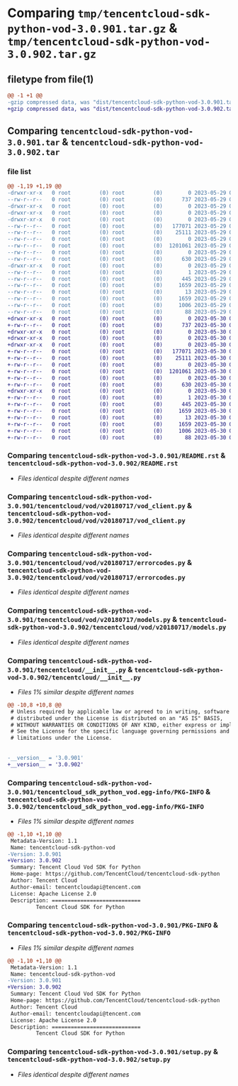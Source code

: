 # Comparing `tmp/tencentcloud-sdk-python-vod-3.0.901.tar.gz` & `tmp/tencentcloud-sdk-python-vod-3.0.902.tar.gz`

## filetype from file(1)

```diff
@@ -1 +1 @@
-gzip compressed data, was "dist/tencentcloud-sdk-python-vod-3.0.901.tar", last modified: Mon May 29 02:41:06 2023, max compression
+gzip compressed data, was "dist/tencentcloud-sdk-python-vod-3.0.902.tar", last modified: Tue May 30 00:36:57 2023, max compression
```

## Comparing `tencentcloud-sdk-python-vod-3.0.901.tar` & `tencentcloud-sdk-python-vod-3.0.902.tar`

### file list

```diff
@@ -1,19 +1,19 @@
-drwxr-xr-x   0 root         (0) root         (0)        0 2023-05-29 02:41:06.000000 tencentcloud-sdk-python-vod-3.0.901/
--rw-r--r--   0 root         (0) root         (0)      737 2023-05-29 02:41:06.000000 tencentcloud-sdk-python-vod-3.0.901/README.rst
-drwxr-xr-x   0 root         (0) root         (0)        0 2023-05-29 02:41:06.000000 tencentcloud-sdk-python-vod-3.0.901/tencentcloud/
-drwxr-xr-x   0 root         (0) root         (0)        0 2023-05-29 02:41:06.000000 tencentcloud-sdk-python-vod-3.0.901/tencentcloud/vod/
-drwxr-xr-x   0 root         (0) root         (0)        0 2023-05-29 02:41:06.000000 tencentcloud-sdk-python-vod-3.0.901/tencentcloud/vod/v20180717/
--rw-r--r--   0 root         (0) root         (0)   177071 2023-05-29 02:41:06.000000 tencentcloud-sdk-python-vod-3.0.901/tencentcloud/vod/v20180717/vod_client.py
--rw-r--r--   0 root         (0) root         (0)    25111 2023-05-29 02:41:06.000000 tencentcloud-sdk-python-vod-3.0.901/tencentcloud/vod/v20180717/errorcodes.py
--rw-r--r--   0 root         (0) root         (0)        0 2023-05-29 02:41:06.000000 tencentcloud-sdk-python-vod-3.0.901/tencentcloud/vod/v20180717/__init__.py
--rw-r--r--   0 root         (0) root         (0)  1201061 2023-05-29 02:41:06.000000 tencentcloud-sdk-python-vod-3.0.901/tencentcloud/vod/v20180717/models.py
--rw-r--r--   0 root         (0) root         (0)        0 2023-05-29 02:41:06.000000 tencentcloud-sdk-python-vod-3.0.901/tencentcloud/vod/__init__.py
--rw-r--r--   0 root         (0) root         (0)      630 2023-05-29 02:41:06.000000 tencentcloud-sdk-python-vod-3.0.901/tencentcloud/__init__.py
-drwxr-xr-x   0 root         (0) root         (0)        0 2023-05-29 02:41:06.000000 tencentcloud-sdk-python-vod-3.0.901/tencentcloud_sdk_python_vod.egg-info/
--rw-r--r--   0 root         (0) root         (0)        1 2023-05-29 02:41:06.000000 tencentcloud-sdk-python-vod-3.0.901/tencentcloud_sdk_python_vod.egg-info/dependency_links.txt
--rw-r--r--   0 root         (0) root         (0)      445 2023-05-29 02:41:06.000000 tencentcloud-sdk-python-vod-3.0.901/tencentcloud_sdk_python_vod.egg-info/SOURCES.txt
--rw-r--r--   0 root         (0) root         (0)     1659 2023-05-29 02:41:06.000000 tencentcloud-sdk-python-vod-3.0.901/tencentcloud_sdk_python_vod.egg-info/PKG-INFO
--rw-r--r--   0 root         (0) root         (0)       13 2023-05-29 02:41:06.000000 tencentcloud-sdk-python-vod-3.0.901/tencentcloud_sdk_python_vod.egg-info/top_level.txt
--rw-r--r--   0 root         (0) root         (0)     1659 2023-05-29 02:41:06.000000 tencentcloud-sdk-python-vod-3.0.901/PKG-INFO
--rw-r--r--   0 root         (0) root         (0)     1006 2023-05-29 02:41:06.000000 tencentcloud-sdk-python-vod-3.0.901/setup.py
--rw-r--r--   0 root         (0) root         (0)       88 2023-05-29 02:41:06.000000 tencentcloud-sdk-python-vod-3.0.901/setup.cfg
+drwxr-xr-x   0 root         (0) root         (0)        0 2023-05-30 00:36:57.000000 tencentcloud-sdk-python-vod-3.0.902/
+-rw-r--r--   0 root         (0) root         (0)      737 2023-05-30 00:36:57.000000 tencentcloud-sdk-python-vod-3.0.902/README.rst
+drwxr-xr-x   0 root         (0) root         (0)        0 2023-05-30 00:36:57.000000 tencentcloud-sdk-python-vod-3.0.902/tencentcloud/
+drwxr-xr-x   0 root         (0) root         (0)        0 2023-05-30 00:36:57.000000 tencentcloud-sdk-python-vod-3.0.902/tencentcloud/vod/
+drwxr-xr-x   0 root         (0) root         (0)        0 2023-05-30 00:36:57.000000 tencentcloud-sdk-python-vod-3.0.902/tencentcloud/vod/v20180717/
+-rw-r--r--   0 root         (0) root         (0)   177071 2023-05-30 00:36:57.000000 tencentcloud-sdk-python-vod-3.0.902/tencentcloud/vod/v20180717/vod_client.py
+-rw-r--r--   0 root         (0) root         (0)    25111 2023-05-30 00:36:57.000000 tencentcloud-sdk-python-vod-3.0.902/tencentcloud/vod/v20180717/errorcodes.py
+-rw-r--r--   0 root         (0) root         (0)        0 2023-05-30 00:36:57.000000 tencentcloud-sdk-python-vod-3.0.902/tencentcloud/vod/v20180717/__init__.py
+-rw-r--r--   0 root         (0) root         (0)  1201061 2023-05-30 00:36:57.000000 tencentcloud-sdk-python-vod-3.0.902/tencentcloud/vod/v20180717/models.py
+-rw-r--r--   0 root         (0) root         (0)        0 2023-05-30 00:36:57.000000 tencentcloud-sdk-python-vod-3.0.902/tencentcloud/vod/__init__.py
+-rw-r--r--   0 root         (0) root         (0)      630 2023-05-30 00:36:57.000000 tencentcloud-sdk-python-vod-3.0.902/tencentcloud/__init__.py
+drwxr-xr-x   0 root         (0) root         (0)        0 2023-05-30 00:36:57.000000 tencentcloud-sdk-python-vod-3.0.902/tencentcloud_sdk_python_vod.egg-info/
+-rw-r--r--   0 root         (0) root         (0)        1 2023-05-30 00:36:57.000000 tencentcloud-sdk-python-vod-3.0.902/tencentcloud_sdk_python_vod.egg-info/dependency_links.txt
+-rw-r--r--   0 root         (0) root         (0)      445 2023-05-30 00:36:57.000000 tencentcloud-sdk-python-vod-3.0.902/tencentcloud_sdk_python_vod.egg-info/SOURCES.txt
+-rw-r--r--   0 root         (0) root         (0)     1659 2023-05-30 00:36:57.000000 tencentcloud-sdk-python-vod-3.0.902/tencentcloud_sdk_python_vod.egg-info/PKG-INFO
+-rw-r--r--   0 root         (0) root         (0)       13 2023-05-30 00:36:57.000000 tencentcloud-sdk-python-vod-3.0.902/tencentcloud_sdk_python_vod.egg-info/top_level.txt
+-rw-r--r--   0 root         (0) root         (0)     1659 2023-05-30 00:36:57.000000 tencentcloud-sdk-python-vod-3.0.902/PKG-INFO
+-rw-r--r--   0 root         (0) root         (0)     1006 2023-05-30 00:36:57.000000 tencentcloud-sdk-python-vod-3.0.902/setup.py
+-rw-r--r--   0 root         (0) root         (0)       88 2023-05-30 00:36:57.000000 tencentcloud-sdk-python-vod-3.0.902/setup.cfg
```

### Comparing `tencentcloud-sdk-python-vod-3.0.901/README.rst` & `tencentcloud-sdk-python-vod-3.0.902/README.rst`

 * *Files identical despite different names*

### Comparing `tencentcloud-sdk-python-vod-3.0.901/tencentcloud/vod/v20180717/vod_client.py` & `tencentcloud-sdk-python-vod-3.0.902/tencentcloud/vod/v20180717/vod_client.py`

 * *Files identical despite different names*

### Comparing `tencentcloud-sdk-python-vod-3.0.901/tencentcloud/vod/v20180717/errorcodes.py` & `tencentcloud-sdk-python-vod-3.0.902/tencentcloud/vod/v20180717/errorcodes.py`

 * *Files identical despite different names*

### Comparing `tencentcloud-sdk-python-vod-3.0.901/tencentcloud/vod/v20180717/models.py` & `tencentcloud-sdk-python-vod-3.0.902/tencentcloud/vod/v20180717/models.py`

 * *Files identical despite different names*

### Comparing `tencentcloud-sdk-python-vod-3.0.901/tencentcloud/__init__.py` & `tencentcloud-sdk-python-vod-3.0.902/tencentcloud/__init__.py`

 * *Files 1% similar despite different names*

```diff
@@ -10,8 +10,8 @@
 # Unless required by applicable law or agreed to in writing, software
 # distributed under the License is distributed on an "AS IS" BASIS,
 # WITHOUT WARRANTIES OR CONDITIONS OF ANY KIND, either express or implied.
 # See the License for the specific language governing permissions and
 # limitations under the License.
 
 
-__version__ = '3.0.901'
+__version__ = '3.0.902'
```

### Comparing `tencentcloud-sdk-python-vod-3.0.901/tencentcloud_sdk_python_vod.egg-info/PKG-INFO` & `tencentcloud-sdk-python-vod-3.0.902/tencentcloud_sdk_python_vod.egg-info/PKG-INFO`

 * *Files 1% similar despite different names*

```diff
@@ -1,10 +1,10 @@
 Metadata-Version: 1.1
 Name: tencentcloud-sdk-python-vod
-Version: 3.0.901
+Version: 3.0.902
 Summary: Tencent Cloud Vod SDK for Python
 Home-page: https://github.com/TencentCloud/tencentcloud-sdk-python
 Author: Tencent Cloud
 Author-email: tencentcloudapi@tencent.com
 License: Apache License 2.0
 Description: ============================
         Tencent Cloud SDK for Python
```

### Comparing `tencentcloud-sdk-python-vod-3.0.901/PKG-INFO` & `tencentcloud-sdk-python-vod-3.0.902/PKG-INFO`

 * *Files 1% similar despite different names*

```diff
@@ -1,10 +1,10 @@
 Metadata-Version: 1.1
 Name: tencentcloud-sdk-python-vod
-Version: 3.0.901
+Version: 3.0.902
 Summary: Tencent Cloud Vod SDK for Python
 Home-page: https://github.com/TencentCloud/tencentcloud-sdk-python
 Author: Tencent Cloud
 Author-email: tencentcloudapi@tencent.com
 License: Apache License 2.0
 Description: ============================
         Tencent Cloud SDK for Python
```

### Comparing `tencentcloud-sdk-python-vod-3.0.901/setup.py` & `tencentcloud-sdk-python-vod-3.0.902/setup.py`

 * *Files identical despite different names*

